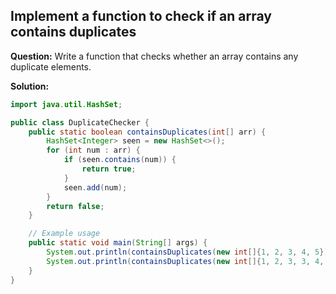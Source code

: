 ## Implement a function to check if an array contains duplicates

**Question:** Write a function that checks whether an array contains any duplicate elements.

**Solution:**
```java
import java.util.HashSet;

public class DuplicateChecker {
    public static boolean containsDuplicates(int[] arr) {
        HashSet<Integer> seen = new HashSet<>();
        for (int num : arr) {
            if (seen.contains(num)) {
                return true;
            }
            seen.add(num);
        }
        return false;
    }

    // Example usage
    public static void main(String[] args) {
        System.out.println(containsDuplicates(new int[]{1, 2, 3, 4, 5})); // Output: false
        System.out.println(containsDuplicates(new int[]{1, 2, 3, 3, 4, 5})); // Output: true
    }
}
